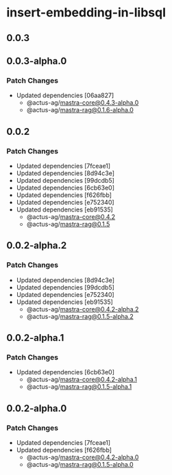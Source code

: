 # insert-embedding-in-libsql

## 0.0.3

## 0.0.3-alpha.0

### Patch Changes

- Updated dependencies [06aa827]
  - @actus-ag/mastra-core@0.4.3-alpha.0
  - @actus-ag/mastra-rag@0.1.6-alpha.0

## 0.0.2

### Patch Changes

- Updated dependencies [7fceae1]
- Updated dependencies [8d94c3e]
- Updated dependencies [99dcdb5]
- Updated dependencies [6cb63e0]
- Updated dependencies [f626fbb]
- Updated dependencies [e752340]
- Updated dependencies [eb91535]
  - @actus-ag/mastra-core@0.4.2
  - @actus-ag/mastra-rag@0.1.5

## 0.0.2-alpha.2

### Patch Changes

- Updated dependencies [8d94c3e]
- Updated dependencies [99dcdb5]
- Updated dependencies [e752340]
- Updated dependencies [eb91535]
  - @actus-ag/mastra-core@0.4.2-alpha.2
  - @actus-ag/mastra-rag@0.1.5-alpha.2

## 0.0.2-alpha.1

### Patch Changes

- Updated dependencies [6cb63e0]
  - @actus-ag/mastra-core@0.4.2-alpha.1
  - @actus-ag/mastra-rag@0.1.5-alpha.1

## 0.0.2-alpha.0

### Patch Changes

- Updated dependencies [7fceae1]
- Updated dependencies [f626fbb]
  - @actus-ag/mastra-core@0.4.2-alpha.0
  - @actus-ag/mastra-rag@0.1.5-alpha.0
